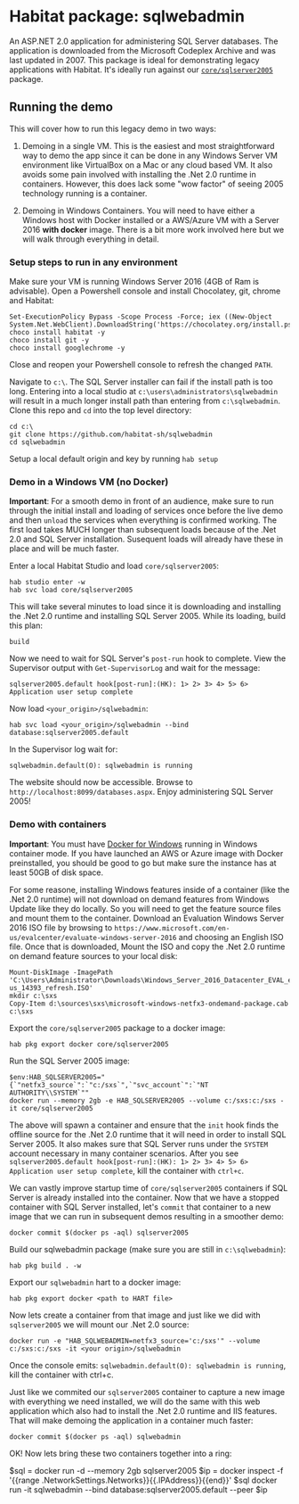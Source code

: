 # Habitat package: sqlwebadmin

An ASP.NET 2.0 application for administering SQL Server databases. The application is downloaded from the Microsoft Codeplex Archive and was last updated in 2007. This package is ideal for demonstrating legacy applications with Habitat. It's ideally run against our [`core/sqlserver2005`](https://github.com/habitat-sh/core-plans/tree/master/sqlserver2005) package.


## Running the demo

This will cover how to run this legacy demo in two ways:

1. Demoing in a single VM. This is the easiest and most straightforward way to demo the app since it can be done in any Windows Server VM environment like VirtualBox on a Mac or any cloud based VM. It also avoids some pain involved with installing the .Net 2.0 runtime in containers. However, this does lack some "wow factor" of seeing 2005 technology running is a container.

1. Demoing in Windows Containers. You will need to have either a Windows host with Docker installed or a AWS/Azure VM with a Server 2016 **with docker** image. There is a bit more work involved here but we will walk through everything in detail.

### Setup steps to run in any environment

Make sure your VM is running Windows Server 2016 (4GB of Ram is advisable). Open a Powershell console and install Chocolatey, git, chrome and Habitat:

```
Set-ExecutionPolicy Bypass -Scope Process -Force; iex ((New-Object System.Net.WebClient).DownloadString('https://chocolatey.org/install.ps1'))
choco install habitat -y
choco install git -y
choco install googlechrome -y
```

Close and reopen your Powershell console to refresh the changed `PATH`.

Navigate to `c:\`. The SQL Server installer can fail if the install path is too long. Entering into a local studio at `c:\users\administrators\sqlwebadmin` will result in a much longer install path than entering from `c:\sqlwebadmin`. Clone this repo and `cd` into the top level directory:

```
cd c:\
git clone https://github.com/habitat-sh/sqlwebadmin
cd sqlwebadmin
```

Setup a local default origin and key by running `hab setup`

### Demo in a Windows VM (no Docker)

**Important**: For a smooth demo in front of an audience, make sure to run through the initial install and loading of services once before the live demo and then `unload` the services when everything is confirmed working. The first load takes MUCH longer than subsequent loads because of the .Net 2.0 and SQL Server installation. Susequent loads will already have these in place and will be much faster.

Enter a local Habitat Studio and load `core/sqlserver2005`:

```
hab studio enter -w
hab svc load core/sqlserver2005
```

This will take several minutes to load since it is downloading and installing the .Net 2.0 runtime and installing SQL Server 2005. While its loading, build this plan:

```
build
```

Now we need to wait for SQL Server's `post-run` hook to complete. View the Supervisor output with `Get-SupervisorLog` and wait for the message:

```
sqlserver2005.default hook[post-run]:(HK): 1> 2> 3> 4> 5> 6> Application user setup complete
```

Now load `<your_origin>/sqlwebadmin`:

```
hab svc load <your_origin>/sqlwebadmin --bind database:sqlserver2005.default
```

In the Supervisor log wait for:

```
sqlwebadmin.default(O): sqlwebadmin is running
```

The website should now be accessible. Browse to `http://localhost:8099/databases.aspx`. Enjoy administering SQL Server 2005!

### Demo with containers

**Important**: You must have [Docker for Windows](https://www.docker.com/docker-windows) running in Windows container mode. If you have launched an AWS or Azure image with Docker preinstalled, you should be good to go but make sure the instance has at least 50GB of disk space.

For some reasone, installing Windows features inside of a container (like the .Net 2.0 runtime) will not download on demand features from Windows Update like they do locally. So you will need to get the feature source files and mount them to the container. Download an Evaluation Windows Server 2016 ISO file by browsing to `https://www.microsoft.com/en-us/evalcenter/evaluate-windows-server-2016` and choosing an English ISO file. Once that is downloaded, Mount the ISO and copy the .Net 2.0 runtime on demand feature sources to your local disk:


```
Mount-DiskImage -ImagePath 'C:\Users\Administrator\Downloads\Windows_Server_2016_Datacenter_EVAL_en-us_14393_refresh.ISO'
mkdir c:\sxs
Copy-Item d:\sources\sxs\microsoft-windows-netfx3-ondemand-package.cab c:\sxs
```

Export the `core/sqlserver2005` package to a docker image:

```
hab pkg export docker core/sqlserver2005
```

Run the SQL Server 2005 image:

```
$env:HAB_SQLSERVER2005="{`"netfx3_source`":`"c:/sxs`",`"svc_account`":`"NT AUTHORITY\\SYSTEM`""
docker run --memory 2gb -e HAB_SQLSERVER2005 --volume c:/sxs:c:/sxs -it core/sqlserver2005
```

The above will spawn a container and ensure that the `init` hook finds the offline source for the .Net 2.0 runtime that it will need in order to install SQL Server 2005. It also makes sure that SQL Server runs under the `SYSTEM` account necessary in many container scenarios. After you see `sqlserver2005.default hook[post-run]:(HK): 1> 2> 3> 4> 5> 6> Application user setup complete`, kill the container with `ctrl+c`.

We can vastly improve startup time of `core/sqlserver2005` containers if SQL Server is already installed into the container. Now that we have a stopped container with SQL Server installed, let's `commit` that container to a new image that we can run in subsequent demos resulting in a smoother demo:

```
docker commit $(docker ps -aql) sqlserver2005
```

Build our sqlwebadmin package (make sure you are still in `c:\sqlwebadmin`):

```
hab pkg build . -w
```

Export our `sqlwebadmin` hart to a docker image:

```
hab pkg export docker <path to HART file>
```

Now lets create a container from that image and just like we did with `sqlserver2005` we will mount our .Net 2.0 source:

```
docker run -e "HAB_SQLWEBADMIN=netfx3_source='c:/sxs'" --volume c:/sxs:c:/sxs -it <your origin>/sqlwebadmin
```

Once the console emits: `sqlwebadmin.default(O): sqlwebadmin is running`, kill the container with ctrl+c.

Just like we commited our `sqlserver2005` container to capture a new image with everything we need installed, we will do the same with this web application which also had to install the .Net 2.0 runtime and IIS features. That will make demoing the application in a container much faster:

```
docker commit $(docker ps -aql) sqlwebadmin
```

OK! Now lets bring these two containers together into a ring:

$sql = docker run -d --memory 2gb sqlserver2005
$ip = docker inspect -f '{{range .NetworkSettings.Networks}}{{.IPAddress}}{{end}}' $sql
docker run -it sqlwebadmin --bind database:sqlserver2005.default --peer $ip
```